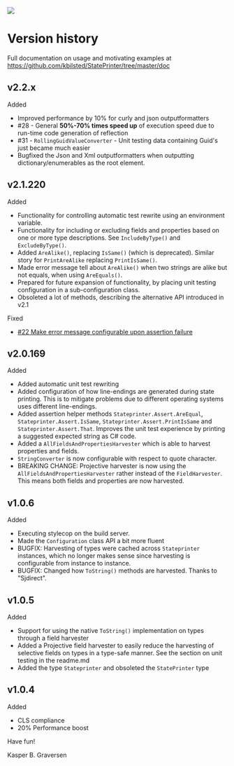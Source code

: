 ![](https://raw.github.com/kbilsted/StatePrinter/master/StatePrinter/gfx/stateprinter.png)

# Version history

Full documentation on usage and motivating examples at https://github.com/kbilsted/StatePrinter/tree/master/doc


## v2.2.x

Added
* Improved performance by 10% for curly and json outputformatters
* #28 - General **50%-70% times speed up** of execution speed due to run-time code generation of reflection
* #31 - `RollingGuidValueConverter` - Unit testing data containing Guid's just became much easier
* Bugfixed the Json and Xml outputformatters when outputting dictionary/enumerables as the root element.


## v2.1.220

Added

  * Functionality for controlling automatic test rewrite using an environment variable.
  * Functionality for including or excluding fields and properties based on one or more type descriptions. See `IncludeByType()` and `ExcludeByType()`.
  * Added `AreAlike()`, replacing `IsSame()` (which is deprecated). Similar story for `PrintAreAlike` replacing `PrintIsSame()`. 
  * Made error message tell about `AreAlike()` when two strings are alike but not equals, when using `AreEquals()`.
  * Prepared for future expansion of functionality, by placing unit testing configuration in a sub-configuration class.
  * Obsoleted a lot of methods, describing the alternative API introduced in v2.1
  

Fixed

  * [#22 Make error message configurable upon assertion failure](https://github.com/kbilsted/StatePrinter/issues/22)


  
  
## v2.0.169

Added

* Added automatic unit test rewriting
* Added configuration of how line-endings are generated during state printing. This is to mitigate problems due to different operating systems uses different line-endings.
* Added assertion helper methods `Stateprinter.Assert.AreEqual`, `Stateprinter.Assert.IsSame`, `Stateprinter.Assert.PrintIsSame` and `Stateprinter.Assert.That`.  Improves the unit test experience by printing a suggested expected string as C# code.
* Added a `AllFieldsAndPropertiesHarvester` which is able to harvest properties and fields.
* `StringConverter` is now configurable with respect to quote character.
* BREAKING CHANGE: Projective harvester is now using the `AllFieldsAndPropertiesHarvester` rather instead of the `FieldHarvester`. This means both fields and properties are now harvested.


## v1.0.6

Added

* Executing stylecop on the build server.
* Made the `Configuration` class API a bit more fluent
* BUGFIX: Harvesting of types were cached across `Stateprinter` instances, which no longer makes sense since harvesting is configurable from instance to instance.
* BUGFIX: Changed how `ToString()` methods are harvested. Thanks to "Sjdirect".


## v1.0.5

Added

* Support for using the native `ToString()` implementation on types through a field harvester
* Added a Projective field harvester to easily reduce the harvesting of selective fields on types in a type-safe manner. See the section on unit testing in the readme.md
* Added the type `Stateprinter` and obsoleted the `StatePrinter` type


## v1.0.4


Added

* CLS compliance
* 20% Performance boost



Have fun!

Kasper B. Graversen
